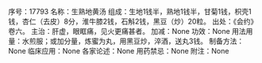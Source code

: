 序号：17793
名称：生熟地黄汤
组成：生地1钱半，熟地1钱半，甘菊1钱，枳壳1钱，杏仁（去皮）8分，淮牛膝2钱，石斛2钱，黑豆（炒）20粒。
出处：《会约》卷六。
主治：肝虚，眼眶痛，见火更痛甚者。
加减：None
功效：None
用法用量：水煎服；或加分量，炼蜜为丸，用黑豆炒，淬酒，送丸3钱。
制备方法：None
临床应用：None
各家论述：None
用药禁忌：None
附注：None

